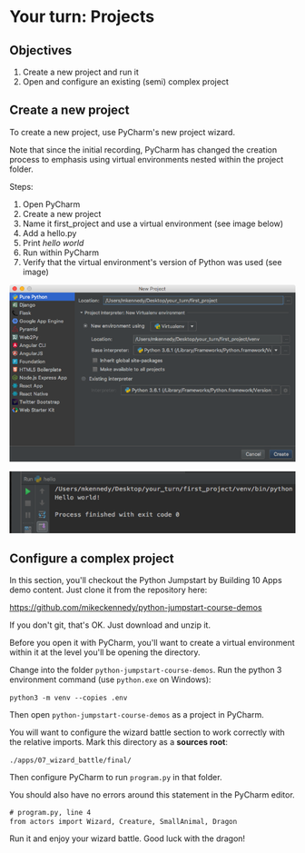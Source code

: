 # Your turn: Projects

## Objectives

1. Create a new project and run it
2. Open and configure an existing (semi) complex project

## Create a new project

To create a new project, use PyCharm's new project wizard. 

Note that since the initial recording, PyCharm has changed the creation process to emphasis using virtual environments nested within the project folder.

Steps:

1. Open PyCharm
2. Create a new project
3. Name it first_project and use a virtual environment (see image below)
4. Add a hello.py
5. Print *hello world*
6. Run within PyCharm
7. Verify that the virtual environment's version of Python was used (see image)

![Create project with venv](./resources/virtualenv.png)

![Run with venv python](./resources/hello.png)

## Configure a complex project

In this section, you'll checkout the Python Jumpstart by Building 10 Apps demo content. Just clone it from the repository here:

https://github.com/mikeckennedy/python-jumpstart-course-demos

If you don't git, that's OK. Just download and unzip it.

Before you open it with PyCharm, you'll want to create a virtual environment within it at the level you'll be opening the directory.

Change into the folder `python-jumpstart-course-demos`. Run the python 3 environment command (use `python.exe` on Windows):

`python3 -m venv --copies .env`

Then open `python-jumpstart-course-demos` as a project in PyCharm.

You will want to configure the wizard battle section to work correctly with the relative imports. Mark this directory as a **sources root**:

`./apps/07_wizard_battle/final/`

Then configure PyCharm to run `program.py` in that folder.

You should also have no errors around this statement in the PyCharm editor.

	# program.py, line 4
	from actors import Wizard, Creature, SmallAnimal, Dragon

Run it and enjoy your wizard battle. Good luck with the dragon!